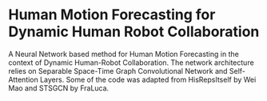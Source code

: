 # Human Motion Forecasting for Dynamic Human Robot Collaboration
A Neural Network based method for Human Motion Forecasting in the context of Dynamic Human-Robot Collaboration. The network architecture relies on Separable Space-Time Graph Convolutional Network and Self-Attention Layers. Some of the code was adapted from HisRepsItself by Wei Mao and STSGCN by FraLuca.
